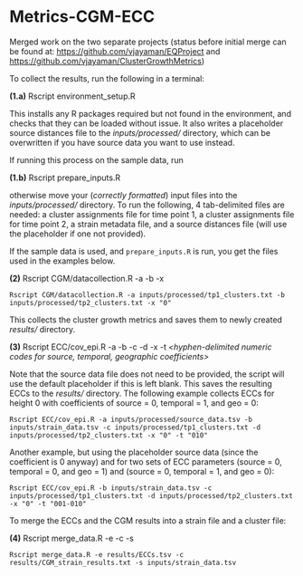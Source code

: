 Metrics-CGM-ECC
================

Merged work on the two separate projects (status before initial merge
can be found at: <https://github.com/vjayaman/EQProject> and
<https://github.com/vjayaman/ClusterGrowthMetrics>)

To collect the results, run the following in a terminal:

**(1.a)** Rscript environment\_setup.R

This installs any R packages required but not found in the environment,
and checks that they can be loaded without issue. It also writes a
placeholder source distances file to the *inputs/processed/* directory,
which can be overwritten if you have source data you want to use
instead.

If running this process on the sample data, run

**(1.b)** Rscript prepare\_inputs.R

otherwise move your (*correctly formatted*) input files into the
*inputs/processed/* directory. To run the following, 4 tab-delimited
files are needed: a cluster assignments file for time point 1, a cluster
assignments file for time point 2, a strain metadata file, and a source
distances file (will use the placeholder if one not provided).

If the sample data is used, and `prepare_inputs.R` is run, you get the
files used in the examples below.

**(2)** Rscript CGM/datacollection.R -a *<tp1 cluster assignments>* -b
*<tp2 cluster assignments>* -x *<comma-delimited string of heights>*

`Rscript CGM/datacollection.R -a inputs/processed/tp1_clusters.txt -b
inputs/processed/tp2_clusters.txt -x "0"`

This collects the cluster growth metrics and saves them to newly created
*results/* directory.

**(3)** Rscript ECC/cov\_epi.R -a *<source data>* -b *<strain data>* -c
*<TP1 cluster assignments>* -d *<TP2 cluster assignments>* -x
*<comma-delimited string of heights>* -t *\<hyphen-delimited numeric
codes for source, temporal, geographic coefficients\>*

Note that the source data file does not need to be provided, the script
will use the default placeholder if this is left blank. This saves the
resulting ECCs to the *results/* directory. The following example
collects ECCs for height 0 with coefficients of source = 0, temporal =
1, and geo = 0:

`Rscript ECC/cov_epi.R -a inputs/processed/source_data.tsv -b
inputs/strain_data.tsv -c inputs/processed/tp1_clusters.txt -d
inputs/processed/tp2_clusters.txt -x "0" -t "010"`

Another example, but using the placeholder source data (since the
coefficient is 0 anyway) and for two sets of ECC parameters (source = 0,
temporal = 0, and geo = 1) and (source = 0, temporal = 1, and geo = 0):

`Rscript ECC/cov_epi.R -b inputs/strain_data.tsv -c
inputs/processed/tp1_clusters.txt -d inputs/processed/tp2_clusters.txt
-x "0" -t "001-010"`

To merge the ECCs and the CGM results into a strain file and a cluster
file:

**(4)** Rscript merge\_data.R -e *<ECC results>* -c *<CGM results>* -s
*<Strain metadata>*

`Rscript merge_data.R -e results/ECCs.tsv -c
results/CGM_strain_results.txt -s inputs/strain_data.tsv`
